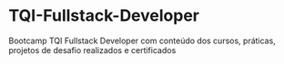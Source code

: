 # TQI-Fullstack-Developer
Bootcamp TQI Fullstack Developer com conteúdo dos cursos, práticas, projetos de desafio realizados e certificados
